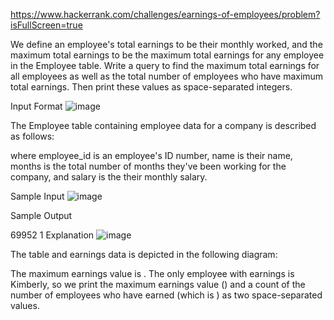 https://www.hackerrank.com/challenges/earnings-of-employees/problem?isFullScreen=true

We define an employee's total earnings to be their monthly  worked, and the maximum total earnings to be the maximum total earnings for any employee in the Employee table. Write a query to find the maximum total earnings for all employees as well as the total number of employees who have maximum total earnings. Then print these values as  space-separated integers.

Input Format
![image](https://user-images.githubusercontent.com/86893209/184492902-41dfb514-93da-4189-aace-d5f836df31dc.png)

The Employee table containing employee data for a company is described as follows:



where employee_id is an employee's ID number, name is their name, months is the total number of months they've been working for the company, and salary is the their monthly salary.

Sample Input
![image](https://user-images.githubusercontent.com/86893209/184492906-2f9c1017-2298-49fd-ba36-4395b551eba8.png)


Sample Output

69952 1
Explanation
![image](https://user-images.githubusercontent.com/86893209/184492909-716359d1-cb7e-46b8-9bf0-4d90f4cfba78.png)


The table and earnings data is depicted in the following diagram: 

The maximum earnings value is . The only employee with earnings  is Kimberly, so we print the maximum earnings value () and a count of the number of employees who have earned  (which is ) as two space-separated values.

